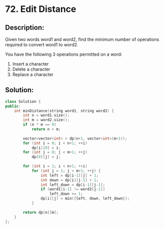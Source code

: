 # 72. Edit Distance

## Description:

Given two words word1 and word2, find the minimum number of operations required to convert word1 to word2.

You have the following 3 operations permitted on a word:

1. Insert a character
2. Delete a character
3. Replace a character

## Solution:

```c++
class Solution {
public:
    int minDistance(string word1, string word2) {
        int n = word1.size();
        int m = word2.size();
        if (n * m == 0) 
            return n + m;
        
        vector<vector<int> > dp(n+1, vector<int>(m+1));
        for (int i = 0; i < n+1; ++i)
            dp[i][0] = i;
        for (int j = 0; j < m+1; ++j)
            dp[0][j] = j;
        
        for (int i = 1; i < n+1; ++i)
            for (int j = 1; j < m+1; ++j) {
                int left = dp[i-1][j] + 1;
                int down = dp[i][j-1] + 1;
                int left_down = dp[i-1][j-1];
                if (word1[i-1] != word2[j-1])
                    left_down += 1;
                dp[i][j] = min({left, down, left_down});
            }
        
        return dp[n][m];
    }
};
```

<!-- remark：

-  -->

